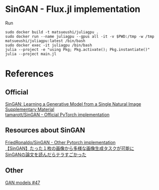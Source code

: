 SinGAN - Flux.jl implementation
===============================

Run
```shell
sudo docker build -t matsueushi/juliagpu . 
sudo docker run --name juliagpu --gpus all -it -v $PWD:/tmp -w /tmp matsueushi/juliagpu:latest /bin/bash
sudo docker exec -it juliagpu /bin/bash
julia --project -e "using Pkg; Pkg.activate(); Pkg.instantiate()"
julia --project main.jl
```

# References
## Official
[SinGAN: Learning a Generative Model from a Single Natural Image](https://arxiv.org/abs/1905.01164)  
[Supplementary Material](https://tomer.net.technion.ac.il/files/2019/09/SingleImageGan_SM.pdf)  
[tamarott/SinGAN - Official PyTorch implementation](https://github.com/tamarott/SinGAN)

## Resources about SinGAN
[FriedRonaldo/SinGAN - Other Pytorch implementation](https://github.com/FriedRonaldo/SinGAN)  
[【SinGAN】たった１枚の画像から多様な画像生成タスクが可能に](https://qiita.com/kuto/items/ff2a30ca939ffdcd3cc1)  
[SinGANの論文を読んだらテラすごかった](https://qiita.com/yoyoyo_/items/81f0b4ca899152ac8806)  

## Other
[GAN models #47](https://github.com/FluxML/model-zoo/pull/47)  